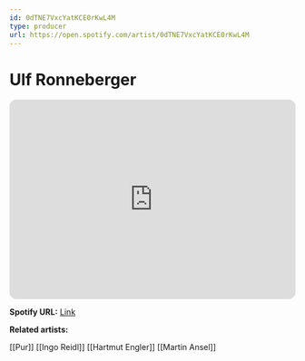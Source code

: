 ```yaml
---
id: 0dTNE7VxcYatKCE0rKwL4M
type: producer
url: https://open.spotify.com/artist/0dTNE7VxcYatKCE0rKwL4M
---
```

# Ulf Ronneberger

<iframe style="border-radius:12px" src="https://open.spotify.com/embed/artist/0dTNE7VxcYatKCE0rKwL4M" width="100%" height="352" frameBorder="0" allowfullscreen="" allow="autoplay; clipboard-write; encrypted-media; fullscreen; picture-in-picture" loading="lazy"></iframe>

**Spotify URL:** [Link](https://open.spotify.com/artist/0dTNE7VxcYatKCE0rKwL4M)

**Related artists:**

[[Pur]]
[[Ingo Reidl]]
[[Hartmut Engler]]
[[Martin Ansel]]
